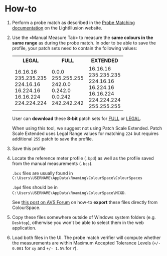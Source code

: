 # How-to

1. Perform a probe match as described in the [Probe Matching documentation](https://www.lightillusion.com/probe_matching.html) on the LightIllusion website.

2. Use the «Manual Measure Tab» to measure the **same colours in the same range** as during the probe match. In oder to be able to save the profile, your patch sets need to contain the following values:

   <!-- prettier-ignore -->
   <table class='table-patches'>
      <tr>
        <th>LEGAL</th>
        <th>FULL</th>
        <th>EXTENDED</th>
      </tr>
      <tr>
        <td>
        16.16.16<br>
        235.235.235<br>
        224.16.16<br>
        16.224.16<br>
        16.16.224<br>
        224.224.224
        </td>
        <td>
        0.0.0<br>
        255.255.255<br>
        242.0.0<br>
        0.242.0<br>
        0.0.242<br>
        242.242.242
        </td>
        <td>
        16.16.16<br>
        235.235.235<br>
        224.16.16<br>
        16.224.16<br>
        16.16.224<br>
        224.224.224<br>
        255.255.255
        </td>
      </tr>
    </table>

   User can **download** these **8-bit** patch sets for [FULL](./patches/Probe-Match%208b%20%28FULL%29.csv) or [LEGAL](./patches/Probe-Match%208b%20%28LEGAL%29.csv).

   When using this tool, we suggest not using Patch Scale Extended. Patch Scale Extended uses Legal Range values for matching `224` but requires additional `255` patch to save the profile.

3. Save this profile

4. Locate the reference meter profile (`.bpd`) as well as the profile saved from the manual measurements (`.bcs`).

   `.bcs` files are usually found in `C:\Users\USERNAME\AppData\Roaming\ColourSpace\ColourSpaces`

   `.bpd` files should be in `C:\Users\USERNAME\AppData\Roaming\ColourSpace\MCGD`.

   See [this post on AVS Forum](https://www.avsforum.com/threads/colourspace-cms-next-generation-calibration-thread.3049142/post-61311991) on how-to **export** these files directly from ColourSpace.

5. Copy these files somewhere outside of Windows system folders (e.g. `Desktop`), otherwise you won't be able to select them in the web application.

6. Load both files in the UI. The probe match verifier will compute whether the measurements are within Maximum Accepted Tolerance Levels (`+/- 0.001` for `xy` and `+/- 1.5%` for `Y`).
